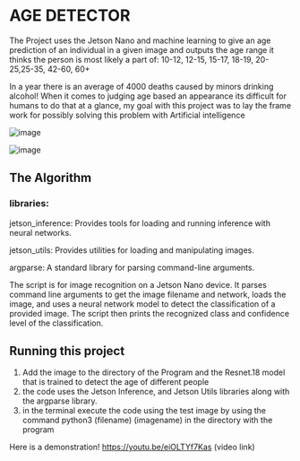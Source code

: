 # AGE DETECTOR


The Project uses the Jetson Nano and machine learning to give an age prediction of an individual in a given image and outputs the age range it thinks the person is most likely a part of:
 10-12, 12-15, 15-17, 18-19, 20-25,25-35, 42-60, 60+

In a year there is an average of 4000 deaths caused by minors drinking alcohol! When it comes to judging age based an appearance its difficult for humans to do that at a glance, my goal with this project was to lay the frame work for possibly solving this problem with Artificial intelligence


![image](https://github.com/user-attachments/assets/311af3da-f469-4912-a54a-d612cb5c360d)

![image](https://github.com/user-attachments/assets/64970891-cdf7-4e61-ba79-a15d1c41bc2b)




## The Algorithm

### libraries:
jetson_inference: Provides tools for loading and running inference with neural networks.

jetson_utils: Provides utilities for loading and manipulating images.

argparse: A standard library for parsing command-line arguments.


The script is for image recognition on a Jetson Nano device. It parses command line arguments to get the image filename and network, loads the image, and uses a neural network model to detect the classification of a provided image. The script then prints the recognized class and confidence level of the classification.



## Running this project

1. Add the image to the directory of the Program and the Resnet.18 model that is trained to detect the age of different people
2. the code uses the Jetson Inference, and Jetson Utils libraries along with the argparse library.
3. in the terminal execute the code using the test image by using the command python3 (filename) (imagename) in the directory with the program

Here is a demonstration!
https://youtu.be/eiOLTYf7Kas (video link) 
